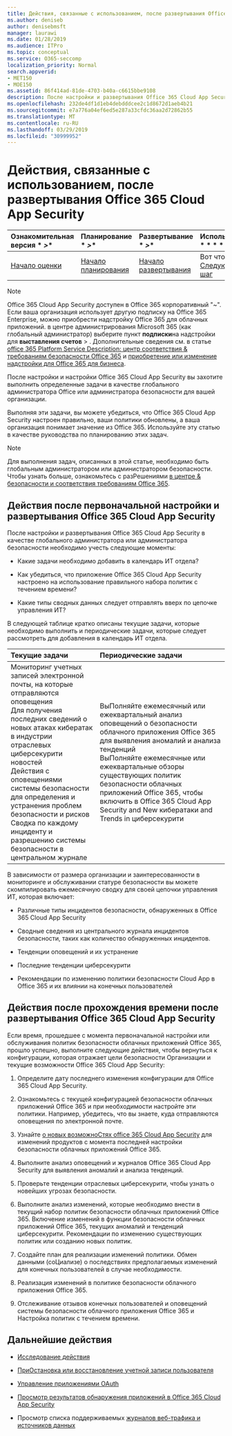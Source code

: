 ```yaml
---
title: Действия, связанные с использованием, после развертывания Office 365 Cloud App Security
ms.author: deniseb
author: denisebmsft
manager: laurawi
ms.date: 01/28/2019
ms.audience: ITPro
ms.topic: conceptual
ms.service: O365-seccomp
localization_priority: Normal
search.appverid:
- MET150
- MOE150
ms.assetid: 86f414ad-81de-4703-b40a-c6615bbe9108
description: После настройки и развертывания Office 365 Cloud App Security вам потребуется выполнить определенные задачи, чтобы убедиться, что конфигурация правильная и что вы готовы к обычным проверкам.
ms.openlocfilehash: 232de4df1d1eb4debdddcee2c1d8672d1aeb4b21
ms.sourcegitcommit: e7a776a04ef6ed5e287a33cfdc36aa2d72862b55
ms.translationtype: MT
ms.contentlocale: ru-RU
ms.lasthandoff: 03/29/2019
ms.locfileid: "30999952"
---
```

# <a name="utilization-activities-after-rolling-out-office-365-cloud-app-security"></a>Действия, связанные с использованием, после развертывания Office 365 Cloud App Security
  
|Ознакомительная версия * *\>**|Планирование * *\>**|Развертывание * *\>**|Использование * * * *|
|:-----|:-----|:-----|:-----|
|[Начало оценки](office-365-cas-overview.md) <br/> |[Начало планирования](get-ready-for-office-365-cas.md) <br/> |[Начало развертывания](turn-on-office-365-cas.md) <br/> |Вот что вам!  <br/> [Следующий шаг](review-office-365-cas-alerts.md) <br/> |
   
> [!NOTE]
> Office 365 Cloud App Security доступен в Office 365 корпоративный "~". Если ваша организация использует другую подписку на Office 365 Enterprise, можно приобрести надстройку Office 365 для облачных приложений. в центре администрирования Microsoft 365 (как глобальный администратор) выберите пункт **подписки**на надстройки для **выставления счетов** \> . Дополнительные сведения см. в статье [office 365 Platform Service Description: центр соответствия &amp; требованиям безопасности Office 365](https://docs.microsoft.com/office365/servicedescriptions/office-365-platform-service-description/office-365-securitycompliance-center) и [приобретение или изменение надстройки для Office 365 для бизнеса](https://support.office.com/article/4e7b57d6-b93b-457d-aecd-0ea58bff07a6). 
  
После настройки и настройки Office 365 Cloud App Security вы захотите выполнить определенные задачи в качестве глобального администратора Office или администратора безопасности для вашей организации. 

Выполняя эти задачи, вы можете убедиться, что Office 365 Cloud App Security настроен правильно, ваши политики обновлены, а ваша организация понимает значение из Office 365. Используйте эту статью в качестве руководства по планированию этих задач.
  
> [!NOTE]
> Для выполнения задач, описанных в этой статье, необходимо быть глобальным администратором или администратором безопасности. Чтобы узнать больше, ознакомьтесь с разРешениями [в центре &amp; безопасности и соответствия требованиям Office 365](permissions-in-the-security-and-compliance-center.md). 
    
## <a name="activities-after-the-initial-configuration-and-rollout-of-office-365-cloud-app-security"></a>Действия после первоначальной настройки и развертывания Office 365 Cloud App Security

После настройки и развертывания Office 365 Cloud App Security в качестве глобального администратора или администратора безопасности необходимо учесть следующие моменты:
  
- Какие задачи необходимо добавить в календарь ИТ отдела?
    
- Как убедиться, что приложение Office 365 Cloud App Security настроено на использование правильного набора политик с течением времени?
    
- Какие типы сводных данных следует отправлять вверх по цепочке управления ИТ?
    
В следующей таблице кратко описаны текущие задачи, которые необходимо выполнить и периодические задачи, которые следует рассмотреть для добавления в календарь ИТ отдела.
  
|**Текущие задачи**|**Периодические задачи**|
|:-----|:-----|
| Мониторинг учетных записей электронной почты, на которые отправляются оповещения  <br/>  Для получения последних сведений о новых атаках кибератак в индустрии отраслевых циберсекурити новостей  <br/>  Действия с оповещениями системы безопасности для определения и устранения проблем безопасности и рисков  <br/>  Сводка по каждому инциденту и разрешению системы безопасности в центральном журнале  <br/> | ВыПолняйте ежемесячный или ежеквартальный анализ оповещений о безопасности облачного приложения Office 365 для выявления аномалий и анализа тенденций  <br/>  ВыПолняйте ежемесячные или ежеквартальные обзоры существующих политик безопасности облачных приложений Office 365, чтобы включить в Office 365 Cloud App Security and New кибератаки and Trends in циберсекурити  <br/> |
   
В зависимости от размера организации и заинтересованности в мониторинге и обслуживании статуре безопасности вы можете скомпилировать ежемесячную сводку для своей цепочки управления ИТ, которая включает:
  
- Различные типы инцидентов безопасности, обнаруженных в Office 365 Cloud App Security
    
- Сводные сведения из центрального журнала инцидентов безопасности, таких как количество обнаруженных инцидентов.
    
- Тенденции оповещений и их устранение
    
- Последние тенденции циберсекурити
    
- Рекомендации по изменению политики безопасности Cloud App в Office 365 и их влиянии на конечных пользователей
    
## <a name="activities-after-time-has-passed-since-rolling-out-office-365-cloud-app-security"></a>Действия после прохождения времени после развертывания Office 365 Cloud App Security

Если время, прошедшее с момента первоначальной настройки или обслуживания политик безопасности облачных приложений Office 365, прошло успешно, выполните следующие действия, чтобы вернуться к конфигурации, которая отражает цели безопасности Организации и текущие возможности Office 365 Cloud App Security:
  
1. Определите дату последнего изменения конфигурации для Office 365 Cloud App Security.
    
2. Ознакомьтесь с текущей конфигурацией безопасности облачных приложений Office 365 и при необходимости настройте эти политики. Например, убедитесь, что вы знаете, куда отправляются оповещения по электронной почте.
    
3. Узнайте [о новых возможноСтях office 365 Cloud App Security](new-in-office-365-cas.md) для изменений продуктов с момента последней настройки безопасности облачных приложений Office 365. 
    
4. Выполните анализ оповещений и журналов Office 365 Cloud App Security для выявления аномалий и анализа тенденций.
    
5. Проверьте тенденции отраслевых циберсекурити, чтобы узнать о новейших угрозах безопасности.
    
6. Выполните анализ изменений, которые необходимо внести в текущий набор политик безопасности облачных приложений Office 365. Включение изменений в функции безопасности облачных приложений Office 365, текущих аномалий и тенденций циберсекурити. Рекомендации по изменению существующих политик или созданию новых политик.
    
7. Создайте план для реализации изменений политики. Обмен данными (соЦиализе) о последствиях предполагаемых изменений для конечных пользователей в случае необходимости.
    
8. Реализация изменений в политике безопасности облачного приложения Office 365.
    
9. Отслеживание отзывов конечных пользователей и оповещений системы безопасности облачного приложения Office 365 и Настройка политик с течением времени.
    
## <a name="next-steps"></a>Дальнейшие действия

- [Исследование действия](investigate-an-activity-in-office-365-cas.md)
    
- [ПриОстановка или восстановление учетной записи пользователя](suspend-or-restore-an-account-in-ocas.md)
    
- [Управление приложениями OAuth](manage-app-permissions-in-ocas.md)
    
- [Просмотр результатов обнаружения приложений в Office 365 Cloud App Security](review-app-discovery-findings-in-ocas.md)
    
- Просмотр списка поддерживаемых [журналов веб-трафика и источников данных](web-traffic-logs-and-data-sources-for-ocas.md)
    

